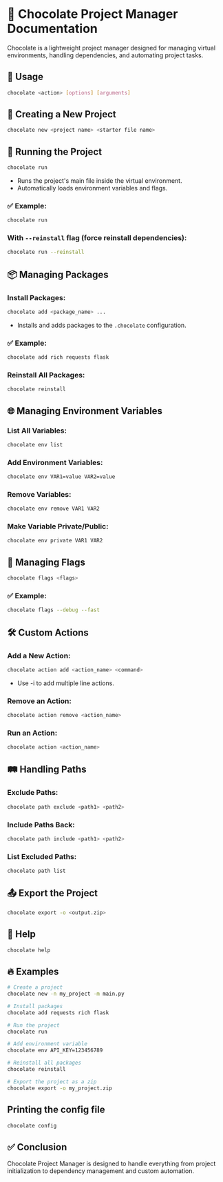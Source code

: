 # 🍫 Chocolate Project Manager Documentation

Chocolate is a lightweight project manager designed for managing virtual environments, handling dependencies, and automating project tasks.



## 🎯 **Usage**

```bash
chocolate <action> [options] [arguments]
```



## 📂 **Creating a New Project**

```bash
chocolate new <project name> <starter file name>
```



## 🚀 **Running the Project**

```bash
chocolate run
```

- Runs the project's main file inside the virtual environment.
- Automatically loads environment variables and flags.

### ✅ Example:

```bash
chocolate run
```

### With `--reinstall` flag (force reinstall dependencies):

```bash
chocolate run --reinstall
```



## 📦 **Managing Packages**

### Install Packages:

```bash
chocolate add <package_name> ...
```

- Installs and adds packages to the `.chocolate` configuration.

### ✅ Example:

```bash
chocolate add rich requests flask
```

### Reinstall All Packages:

```bash
chocolate reinstall
```



## 🌐 **Managing Environment Variables**

### List All Variables:

```bash
chocolate env list
```

### Add Environment Variables:

```bash
chocolate env VAR1=value VAR2=value
```

### Remove Variables:

```bash
chocolate env remove VAR1 VAR2
```

### Make Variable Private/Public:

```bash
chocolate env private VAR1 VAR2
```



## 🏁 **Managing Flags**

```bash
chocolate flags <flags>
```

### ✅ Example:

```bash
chocolate flags --debug --fast
```



## 🛠️ **Custom Actions**

### Add a New Action:

```bash
chocolate action add <action_name> <command>
```

- Use -i <file name> to add multiple line actions.

### Remove an Action:

```bash
chocolate action remove <action_name>
```

### Run an Action:

```bash
chocolate action <action_name>
```



## 🛤️ **Handling Paths**

### Exclude Paths:

```bash
chocolate path exclude <path1> <path2>
```

### Include Paths Back:

```bash
chocolate path include <path1> <path2>
```

### List Excluded Paths:

```bash
chocolate path list
```



## 📤 **Export the Project**

```bash
chocolate export -o <output.zip>
```



## 📝 **Help**

```bash
chocolate help
```



## 🔥 **Examples**

```bash
# Create a project
chocolate new -n my_project -m main.py

# Install packages
chocolate add requests rich flask

# Run the project
chocolate run

# Add environment variable
chocolate env API_KEY=123456789

# Reinstall all packages
chocolate reinstall

# Export the project as a zip
chocolate export -o my_project.zip
```

## Printing the config file
```bash
chocolate config
```

## ✅ **Conclusion**

Chocolate Project Manager is designed to handle everything from project initialization to dependency management and custom automation.
